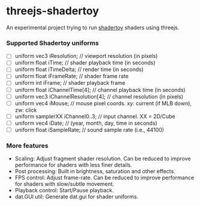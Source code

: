 # threejs-shadertoy
An experimental project trying to run [shadertoy](https://www.shadertoy.com/) shaders using threejs.

### Supported Shadertoy uniforms
- [ ] uniform vec3      iResolution;           // viewport resolution (in pixels)
- [ ] uniform float     iTime;                 // shader playback time (in seconds)
- [ ] uniform float     iTimeDelta;            // render time (in seconds)
- [ ] uniform float     iFrameRate;            // shader frame rate
- [ ] uniform int       iFrame;                // shader playback frame
- [ ] uniform float     iChannelTime[4];       // channel playback time (in seconds)
- [ ] uniform vec3      iChannelResolution[4]; // channel resolution (in pixels)
- [ ] uniform vec4      iMouse;                // mouse pixel coords. xy: current (if MLB down), zw: click
- [ ] uniform samplerXX iChannel0..3;          // input channel. XX = 2D/Cube
- [ ] uniform vec4      iDate;                 // (year, month, day, time in seconds)
- [ ] uniform float     iSampleRate;           // sound sample rate (i.e., 44100)

### More features
 - Scaling: Adjust fragment shader resolution. Can be reduced to improve performance for shaders with less finer details. 
 - Post processing: Built in brightness, saturation and other effects.
 - FPS control: Adjust frame-rate. Can be reduced to improve performance for shaders with slow/subtle movement.
 - Playback control: Start/Pause playback.
- dat.GUI util: Generate dat.gui for shader uniforms.